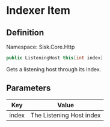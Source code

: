 # Indexer Item

## Definition
Namespace: Sisk.Core.Http

```csharp
public ListeningHost this[int index]
```

Gets a listening host through its index.

## Parameters

| Key | Value |
| --- | --- |
| index | The Listening Host index | 

